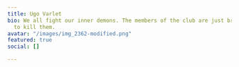 ```yaml
---
title: Ugo Varlet
bio: We all fight our inner demons. The members of the club are just brave enough
  to kill them.
avatar: "/images/img_2362-modified.png"
featured: true
social: []

---
```

